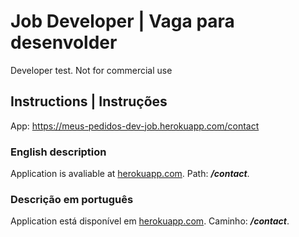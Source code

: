 # Job Developer | Vaga para desenvolder
Developer test. Not for commercial use

## Instructions | Instruções
App: https://meus-pedidos-dev-job.herokuapp.com/contact
### English description

Application is avaliable at [herokuapp.com](https://meus-pedidos-dev-job.herokuapp.com/contact).
Path: ***/contact***.

### Descrição em português

Application está disponível em [herokuapp.com](https://meus-pedidos-dev-job.herokuapp.com/contact).
Caminho: ***/contact***.

